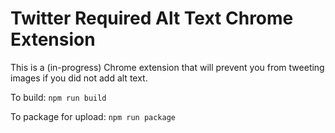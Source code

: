 # Twitter Required Alt Text Chrome Extension

This is a (in-progress) Chrome extension that will prevent you from tweeting images if you did not add alt text.

To build: `npm run build`

To package for upload: `npm run package`
